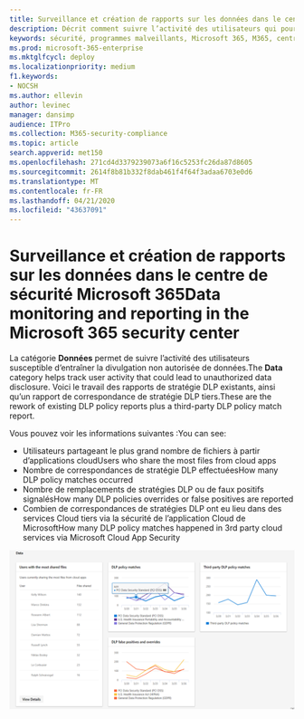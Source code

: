 ```yaml
---
title: Surveillance et création de rapports sur les données dans le centre de sécurité Microsoft 365
description: Décrit comment suivre l’activité des utilisateurs qui pourrait entraîner une divulgation de données non autorisée.
keywords: sécurité, programmes malveillants, Microsoft 365, M365, centre de sécurité, moniteur, rapport, données
ms.prod: microsoft-365-enterprise
ms.mktglfcycl: deploy
ms.localizationpriority: medium
f1.keywords:
- NOCSH
ms.author: ellevin
author: levinec
manager: dansimp
audience: ITPro
ms.collection: M365-security-compliance
ms.topic: article
search.appverid: met150
ms.openlocfilehash: 271cd4d3379239073a6f16c5253fc26da87d8605
ms.sourcegitcommit: 2614f8b81b332f8dab461f4f64f3adaa6703e0d6
ms.translationtype: MT
ms.contentlocale: fr-FR
ms.lasthandoff: 04/21/2020
ms.locfileid: "43637091"
---
```

# <a name="data-monitoring-and-reporting-in-the-microsoft-365-security-center"></a><span data-ttu-id="15b71-104">Surveillance et création de rapports sur les données dans le centre de sécurité Microsoft 365</span><span class="sxs-lookup"><span data-stu-id="15b71-104">Data monitoring and reporting in the Microsoft 365 security center</span></span>

<span data-ttu-id="15b71-105">La catégorie **Données** permet de suivre l’activité des utilisateurs susceptible d’entraîner la divulgation non autorisée de données.</span><span class="sxs-lookup"><span data-stu-id="15b71-105">The **Data** category helps track user activity that could lead to unauthorized data disclosure.</span></span> <span data-ttu-id="15b71-106">Voici le travail des rapports de stratégie DLP existants, ainsi qu’un rapport de correspondance de stratégie DLP tiers.</span><span class="sxs-lookup"><span data-stu-id="15b71-106">These are the rework of existing DLP policy reports plus a third-party DLP policy match report.</span></span>

<span data-ttu-id="15b71-107">Vous pouvez voir les informations suivantes :</span><span class="sxs-lookup"><span data-stu-id="15b71-107">You can see:</span></span>

* <span data-ttu-id="15b71-108">Utilisateurs partageant le plus grand nombre de fichiers à partir d’applications cloud</span><span class="sxs-lookup"><span data-stu-id="15b71-108">Users who share the most files from cloud apps</span></span>
* <span data-ttu-id="15b71-109">Nombre de correspondances de stratégie DLP effectuées</span><span class="sxs-lookup"><span data-stu-id="15b71-109">How many DLP policy matches occurred</span></span>
* <span data-ttu-id="15b71-110">Nombre de remplacements de stratégies DLP ou de faux positifs signalés</span><span class="sxs-lookup"><span data-stu-id="15b71-110">How many DLP policies overrides or false positives are reported</span></span>
* <span data-ttu-id="15b71-111">Combien de correspondances de stratégies DLP ont eu lieu dans des services Cloud tiers via la sécurité de l’application Cloud de Microsoft</span><span class="sxs-lookup"><span data-stu-id="15b71-111">How many DLP policy matches happened in 3rd party cloud services via Microsoft Cloud App Security</span></span>

![Page des rapports de catégorie de données](../../media/data.png)
